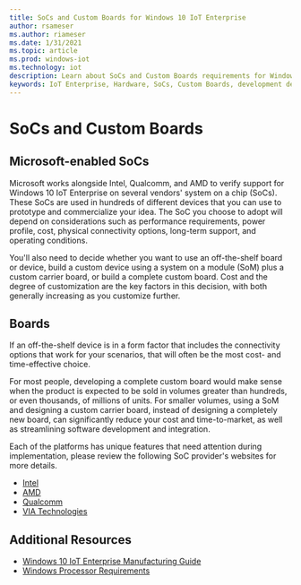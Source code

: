 ```yaml
---
title: SoCs and Custom Boards for Windows 10 IoT Enterprise
author: rsameser
ms.author: riameser
ms.date: 1/31/2021
ms.topic: article
ms.prod: windows-iot
ms.technology: iot
description: Learn about SoCs and Custom Boards requirements for Windows 10 IoT Enterprise.
keywords: IoT Enterprise, Hardware, SoCs, Custom Boards, development devices, boards, SOC, SOM, system on chips, Windows IoT
---
```

# SoCs and Custom Boards

## Microsoft-enabled SoCs

Microsoft works alongside Intel, Qualcomm, and AMD to verify support for Windows 10 IoT Enterprise on several vendors' system on a chip (SoCs). These SoCs are used in hundreds of different devices that you can use to prototype and commercialize your idea. The SoC you choose to adopt will depend on considerations such as performance requirements, power profile, cost, physical connectivity options, long-term support, and operating conditions.

You'll also need to decide whether you want to use an off-the-shelf board or device, build a custom device using a system on a module (SoM) plus a custom carrier board, or build a complete custom board. Cost and the degree of customization are the key factors in this decision, with both generally increasing as you customize further.

## Boards
If an off-the-shelf device is in a form factor that includes the connectivity options that work for your scenarios, that will often be the most cost- and time-effective choice.  

For most people, developing a complete custom board would make sense when the product is expected to be sold in volumes greater than hundreds, or even thousands, of millions of units. For smaller volumes, using a SoM and designing a custom carrier board, instead of designing a completely new board, can significantly reduce your cost and time-to-market, as well as streamlining software development and integration.

Each of the platforms has unique features that need attention during implementation, please review the following SoC provider's websites for more details.  

* [Intel](https://www.intel.com/content/www/us/en/internet-of-things/overview.html)
* [AMD](https://www.amd.com/en/products/embedded)
* [Qualcomm](https://www.qualcomm.com/products/snapdragon-850-mobile-compute-platform)
* [VIA Technologies](https://www.viatech.com/en/products/boards/embedded-boards/)

## Additional Resources
* [Windows 10 IoT Enterprise Manufacturing Guide](https://docs.microsoft.com/windows-hardware/manufacture/desktop/iot-ent-overview)
* [Windows Processor Requirements](https://docs.microsoft.com/windows-hardware/design/minimum/windows-processor-requirements)
